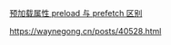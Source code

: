 [预加载属性 preload 与 prefetch 区别](https://waynegong.cn/posts/40528.html)

https://waynegong.cn/posts/40528.html
